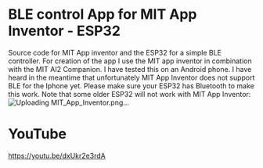 # BLE control App for MIT App Inventor - ESP32
Source code for MIT App inventor and the ESP32 for a simple BLE controller. For creation of the app I use the MIT app inventor in combination with the MIT AI2 Companion. I have tested this on an Android phone. I have heard in the meantime that unfortunately MIT App Inventor does not support BLE for the Iphone yet. Please make sure your ESP32 has Bluetooth to make this work. Note that some older ESP32 will not work with MIT App Inventor:
![Uploading MIT_App_Inventor.png…]()

# YouTube
https://youtu.be/dxUkr2e3rdA

